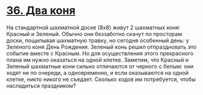 # [36. Два коня](Task.pdf)

На стандартной шахматной доске (8х8) живут 2 шахматных коня: Красный и Зеленый. Обычно они беззаботно скачут по просторам доски, пощипывая шахматную травку, но сегодня особенный день: у Зеленого коня День Рождения. Зеленый конь решил отпраздновать это событие вместе с Красным. Но для осуществления этого прекрасного плана им нужно оказаться на одной клетке. Заметим, что Красный и Зеленый шахматные кони сильно отличаются от черного с белым: они ходят не по очереди, а одновременно, и если оказываются на одной клетке, никто никого не съедает. Сколько ходов им потребуется, чтобы насладиться праздником?
